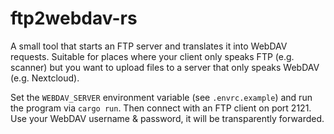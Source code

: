 # ftp2webdav-rs

A small tool that starts an FTP server and translates it into WebDAV requests.
Suitable for places where your client only speaks FTP (e.g. scanner) but you
want to upload files to a server that only speaks WebDAV (e.g. Nextcloud).

Set the `WEBDAV_SERVER` environment variable (see `.envrc.example`) and run the
program via `cargo run`. Then connect with an FTP client on port 2121. Use your
WebDAV username & password, it will be transparently forwarded.
